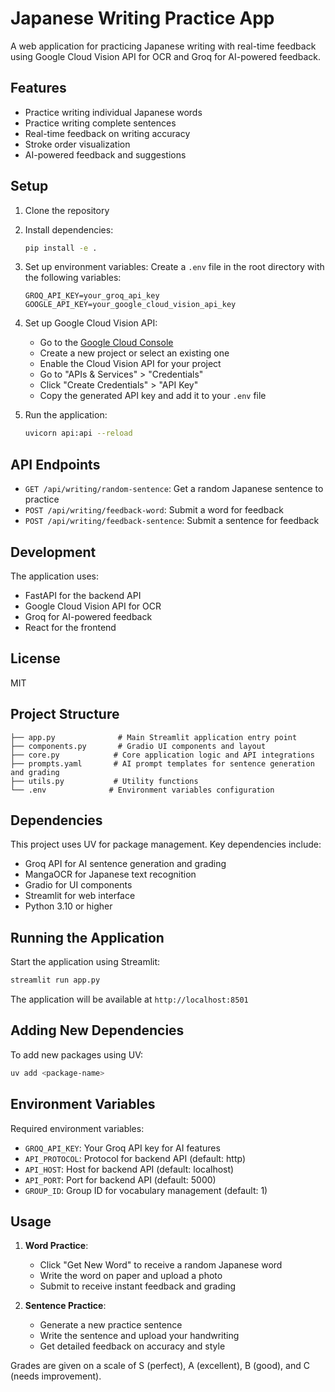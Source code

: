 # Japanese Writing Practice App

A web application for practicing Japanese writing with real-time feedback using Google Cloud Vision API for OCR and Groq for AI-powered feedback.

## Features

- Practice writing individual Japanese words
- Practice writing complete sentences
- Real-time feedback on writing accuracy
- Stroke order visualization
- AI-powered feedback and suggestions

## Setup

1. Clone the repository
2. Install dependencies:
   ```bash
   pip install -e .
   ```

3. Set up environment variables:
   Create a `.env` file in the root directory with the following variables:
   ```
   GROQ_API_KEY=your_groq_api_key
   GOOGLE_API_KEY=your_google_cloud_vision_api_key
   ```

4. Set up Google Cloud Vision API:
   - Go to the [Google Cloud Console](https://console.cloud.google.com)
   - Create a new project or select an existing one
   - Enable the Cloud Vision API for your project
   - Go to "APIs & Services" > "Credentials"
   - Click "Create Credentials" > "API Key"
   - Copy the generated API key and add it to your `.env` file

5. Run the application:
   ```bash
   uvicorn api:api --reload
   ```

## API Endpoints

- `GET /api/writing/random-sentence`: Get a random Japanese sentence to practice
- `POST /api/writing/feedback-word`: Submit a word for feedback
- `POST /api/writing/feedback-sentence`: Submit a sentence for feedback

## Development

The application uses:
- FastAPI for the backend API
- Google Cloud Vision API for OCR
- Groq for AI-powered feedback
- React for the frontend

## License

MIT

## Project Structure

```
├── app.py              # Main Streamlit application entry point
├── components.py       # Gradio UI components and layout
├── core.py            # Core application logic and API integrations
├── prompts.yaml       # AI prompt templates for sentence generation and grading
├── utils.py           # Utility functions
└── .env              # Environment variables configuration
```

## Dependencies

This project uses UV for package management. Key dependencies include:

- Groq API for AI sentence generation and grading
- MangaOCR for Japanese text recognition
- Gradio for UI components
- Streamlit for web interface
- Python 3.10 or higher

## Running the Application

Start the application using Streamlit:

```bash
streamlit run app.py
```

The application will be available at `http://localhost:8501`

## Adding New Dependencies

To add new packages using UV:

```bash
uv add <package-name>
```

## Environment Variables

Required environment variables:

- `GROQ_API_KEY`: Your Groq API key for AI features
- `API_PROTOCOL`: Protocol for backend API (default: http)
- `API_HOST`: Host for backend API (default: localhost)
- `API_PORT`: Port for backend API (default: 5000)
- `GROUP_ID`: Group ID for vocabulary management (default: 1)

## Usage

1. **Word Practice**:
   - Click "Get New Word" to receive a random Japanese word
   - Write the word on paper and upload a photo
   - Submit to receive instant feedback and grading

2. **Sentence Practice**:
   - Generate a new practice sentence
   - Write the sentence and upload your handwriting
   - Get detailed feedback on accuracy and style

Grades are given on a scale of S (perfect), A (excellent), B (good), and C (needs improvement).
